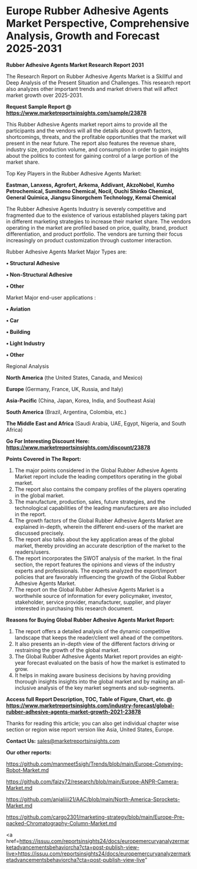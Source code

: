 # Europe Rubber Adhesive Agents Market Perspective, Comprehensive Analysis, Growth and Forecast 2025-2031

<strong>Rubber Adhesive Agents Market Research Report 2031</strong>

The Research Report on Rubber Adhesive Agents Market is a Skillful and Deep Analysis of the Present Situation and Challenges. This research report also analyzes other important trends and market drivers that will affect market growth over 2025-2031.

<strong>Request Sample Report @ <a href=https://www.marketreportsinsights.com/sample/23878>https://www.marketreportsinsights.com/sample/23878</a></strong>

This Rubber Adhesive Agents market report aims to provide all the participants and the vendors will all the details about growth factors, shortcomings, threats, and the profitable opportunities that the market will present in the near future. The report also features the revenue share, industry size, production volume, and consumption in order to gain insights about the politics to contest for gaining control of a large portion of the market share.

Top Key Players in the Rubber Adhesive Agents Market:

<strong>Eastman, Lanxess, Agrofert, Arkema, Addivant, AkzoNobel, Kumho Petrochemical, Sumitomo Chemical, Nocil, Ouchi Shinko Chemical, General Quimica, Jiangsu Sinorgchem Technology, Kemai Chemical</strong>

The Rubber Adhesive Agents Industry is severely competitive and fragmented due to the existence of various established players taking part in different marketing strategies to increase their market share. The vendors operating in the market are profiled based on price, quality, brand, product differentiation, and product portfolio. The vendors are turning their focus increasingly on product customization through customer interaction.

Rubber Adhesive Agents Market Major Types are:

<strong>• Structural Adhesive

• Non-Structural Adhesive

• Other</strong>

Market Major end-user applications :

<strong>• Aviation

• Car

• Building

• Light Industry

• Other</strong>

Regional Analysis

</u><strong><b>North America</b></strong> (the United States, Canada, and Mexico)

<strong><b>Europe </b></strong>(Germany, France, UK, Russia, and Italy)

<strong><b>Asia-Pacific</b></strong> (China, Japan, Korea, India, and Southeast Asia)

<strong><b>South America</b></strong> (Brazil, Argentina, Colombia, etc.)

<strong><b>The Middle East and Africa</b></strong> (Saudi Arabia, UAE, Egypt, Nigeria, and South Africa)

<strong>Go For Interesting Discount Here: <a href=https://www.marketreportsinsights.com/discount/23878>https://www.marketreportsinsights.com/discount/23878</a></strong>

<strong>Points Covered in The Report:</strong>
<ol>
  <li>The major points considered in the Global Rubber Adhesive Agents Market report include the leading competitors operating in the global market.</li>
  <li>The report also contains the company profiles of the players operating in the global market.</li>
  <li>The manufacture, production, sales, future strategies, and the technological capabilities of the leading manufacturers are also included in the report.</li>
  <li>The growth factors of the Global Rubber Adhesive Agents Market are explained in-depth, wherein the different end-users of the market are discussed precisely.</li>
  <li>The report also talks about the key application areas of the global market, thereby providing an accurate description of the market to the readers/users.</li>
  <li>The report incorporates the SWOT analysis of the market. In the final section, the report features the opinions and views of the industry experts and professionals. The experts analyzed the export/import policies that are favorably influencing the growth of the Global Rubber Adhesive Agents Market.</li>
  <li>The report on the Global Rubber Adhesive Agents Market is a worthwhile source of information for every policymaker, investor, stakeholder, service provider, manufacturer, supplier, and player interested in purchasing this research document.</li>
</ol>
<strong>Reasons for Buying Global Rubber Adhesive Agents Market Report:</strong>

<ol>
  <li>The report offers a detailed analysis of the dynamic competitive landscape that keeps the reader/client well ahead of the competitors.</li>
  <li>It also presents an in-depth view of the different factors driving or restraining the growth of the global market.</li>
  <li>The Global Rubber Adhesive Agents Market report provides an eight-year forecast evaluated on the basis of how the market is estimated to grow.</li>
  <li>It helps in making aware business decisions by having providing thorough insights insights into the global market and by making an all-inclusive analysis of the key market segments and sub-segments.</li>
</ol>
<strong>Access full Report Description, TOC, Table of Figure, Chart, etc. @ <a href=https://www.marketreportsinsights.com/industry-forecast/global-rubber-adhesive-agents-market-growth-2021-23878>https://www.marketreportsinsights.com/industry-forecast/global-rubber-adhesive-agents-market-growth-2021-23878</a></strong>


Thanks for reading this article; you can also get individual chapter wise section or region wise report version like Asia, United States, Europe.

<strong>Contact Us:</strong>
sales@marketreportsinsights.com

<strong>Our other reports:</strong>

<a href=https://github.com/manmeet5sigh/Trends/blob/main/Europe-Conveying-Robot-Market.md>https://github.com/manmeet5sigh/Trends/blob/main/Europe-Conveying-Robot-Market.md</a>

<a href=https://github.com/faizy72/research/blob/main/Europe-ANPR-Camera-Market.md>https://github.com/faizy72/research/blob/main/Europe-ANPR-Camera-Market.md</a>

<a href=https://github.com/anjaliiii21/AAC/blob/main/North-America-Sprockets-Market.md>https://github.com/anjaliiii21/AAC/blob/main/North-America-Sprockets-Market.md</a>

<a href=https://github.com/cargo2301/marketing-strategy/blob/main/Europe-Pre-packed-Chromatography-Column-Market.md>https://github.com/cargo2301/marketing-strategy/blob/main/Europe-Pre-packed-Chromatography-Column-Market.md</a>

<a href=https://issuu.com/reportsinsights24/docs/europemercuryanalyzermarketadvancementsbehaviorcha?cta=post-publish-view-live>https://issuu.com/reportsinsights24/docs/europemercuryanalyzermarketadvancementsbehaviorcha?cta=post-publish-view-live</a>"
